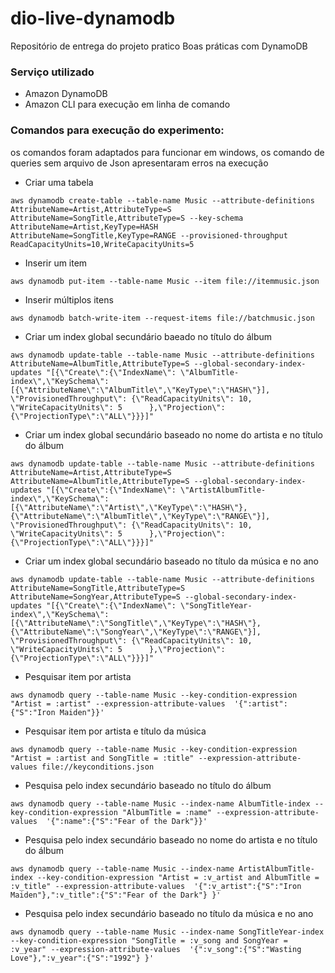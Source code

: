# dio-live-dynamodb
Repositório de entrega do projeto pratico Boas práticas com DynamoDB

### Serviço utilizado
  - Amazon DynamoDB
  - Amazon CLI para execução em linha de comando

### Comandos para execução do experimento:

os comandos foram adaptados para funcionar em windows, os comando de queries sem arquivo de Json apresentaram erros na execução

- Criar uma tabela

```
aws dynamodb create-table --table-name Music --attribute-definitions AttributeName=Artist,AttributeType=S AttributeName=SongTitle,AttributeType=S --key-schema AttributeName=Artist,KeyType=HASH AttributeName=SongTitle,KeyType=RANGE --provisioned-throughput ReadCapacityUnits=10,WriteCapacityUnits=5
```

- Inserir um item

```
aws dynamodb put-item --table-name Music --item file://itemmusic.json
```

- Inserir múltiplos itens

```
aws dynamodb batch-write-item --request-items file://batchmusic.json
```

- Criar um index global secundário baeado no título do álbum

```
aws dynamodb update-table --table-name Music --attribute-definitions AttributeName=AlbumTitle,AttributeType=S --global-secondary-index-updates "[{\"Create\":{\"IndexName\": \"AlbumTitle-index\",\"KeySchema\":[{\"AttributeName\":\"AlbumTitle\",\"KeyType\":\"HASH\"}], \"ProvisionedThroughput\": {\"ReadCapacityUnits\": 10, \"WriteCapacityUnits\": 5      },\"Projection\":{\"ProjectionType\":\"ALL\"}}}]"
```

- Criar um index global secundário baseado no nome do artista e no título do álbum

```
aws dynamodb update-table --table-name Music --attribute-definitions AttributeName=Artist,AttributeType=S AttributeName=AlbumTitle,AttributeType=S --global-secondary-index-updates "[{\"Create\":{\"IndexName\": \"ArtistAlbumTitle-index\",\"KeySchema\":[{\"AttributeName\":\"Artist\",\"KeyType\":\"HASH\"}, {\"AttributeName\":\"AlbumTitle\",\"KeyType\":\"RANGE\"}], \"ProvisionedThroughput\": {\"ReadCapacityUnits\": 10, \"WriteCapacityUnits\": 5      },\"Projection\":{\"ProjectionType\":\"ALL\"}}}]"
```

- Criar um index global secundário baseado no título da música e no ano

```
aws dynamodb update-table --table-name Music --attribute-definitions AttributeName=SongTitle,AttributeType=S AttributeName=SongYear,AttributeType=S --global-secondary-index-updates "[{\"Create\":{\"IndexName\": \"SongTitleYear-index\",\"KeySchema\":[{\"AttributeName\":\"SongTitle\",\"KeyType\":\"HASH\"}, {\"AttributeName\":\"SongYear\",\"KeyType\":\"RANGE\"}], \"ProvisionedThroughput\": {\"ReadCapacityUnits\": 10, \"WriteCapacityUnits\": 5      },\"Projection\":{\"ProjectionType\":\"ALL\"}}}]"
```

- Pesquisar item por artista

```
aws dynamodb query --table-name Music --key-condition-expression "Artist = :artist" --expression-attribute-values  '{":artist":{"S":"Iron Maiden"}}'
```
- Pesquisar item por artista e título da música

```
aws dynamodb query --table-name Music --key-condition-expression "Artist = :artist and SongTitle = :title" --expression-attribute-values file://keyconditions.json
```

- Pesquisa pelo index secundário baseado no título do álbum

```
aws dynamodb query --table-name Music --index-name AlbumTitle-index --key-condition-expression "AlbumTitle = :name" --expression-attribute-values  '{":name":{"S":"Fear of the Dark"}}'
```

- Pesquisa pelo index secundário baseado no nome do artista e no título do álbum

```
aws dynamodb query --table-name Music --index-name ArtistAlbumTitle-index --key-condition-expression "Artist = :v_artist and AlbumTitle = :v_title" --expression-attribute-values  '{":v_artist":{"S":"Iron Maiden"},":v_title":{"S":"Fear of the Dark"} }'
```

- Pesquisa pelo index secundário baseado no título da música e no ano

```
aws dynamodb query --table-name Music --index-name SongTitleYear-index --key-condition-expression "SongTitle = :v_song and SongYear = :v_year" --expression-attribute-values  '{":v_song":{"S":"Wasting Love"},":v_year":{"S":"1992"} }'
```
